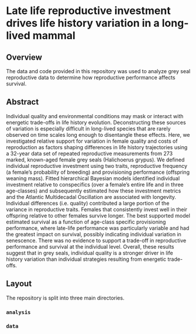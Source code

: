 # Late life reproductive investment drives life history variation in a long-lived mammal 

## Overview
The data and code provided in this repository was used to analyze grey seal reproductive data to determine how reproductive performance affects survival. 



## Abstract 

Individual quality and environmental conditions may mask or interact with energetic trade-offs in life history evolution. Deconstructing these sources of variation is especially difficult in long-lived species that are rarely observed on time scales long enough to disentangle these effects. Here, we investigated relative support for variation in female quality and costs of reproduction as factors shaping differences in life history trajectories using a 32-year data set of repeated reproductive measurements from 273 marked, known-aged female grey seals (Halichoerus grypus). We defined individual reproductive investment using two traits, reproductive frequency (a female’s probability of breeding) and provisioning performance (offspring weaning mass). Fitted hierarchical Bayesian models identified individual investment relative to conspecifics (over a female’s entire life and in three age-classes) and subsequently estimated how these investment metrics and the Atlantic Multidecadal Oscillation are associated with longevity. Individual differences (i.e. quality) contributed a large portion of the variance in reproductive traits.  Females that consistently invest well in their offspring relative to other females survive longer. The best supported model estimated survival as a function of age-class specific provisioning performance, where late-life performance was particularly variable and had the greatest impact on survival, possibly indicating individual variation in senescence. There was no evidence to support a trade-off in reproductive performance and survival at the individual level. Overall, these results suggest that in grey seals, individual quality is a stronger driver in life history variation than individual strategies resulting from energetic trade-offs.


## Layout
The repository is split into three main directories. 

### **`analysis`** 


### **`data`** 


